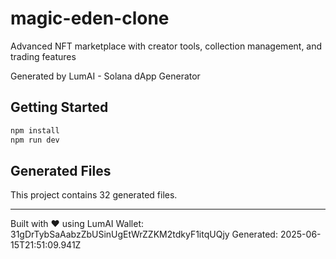 # magic-eden-clone

Advanced NFT marketplace with creator tools, collection management, and trading features

Generated by LumAI - Solana dApp Generator

## Getting Started

```bash
npm install
npm run dev
```

## Generated Files

This project contains 32 generated files.

---

Built with ❤️ using LumAI
Wallet: 31gDrTybSaAabzZbUSinUgEtWrZZKM2tdkyF1itqUQjy
Generated: 2025-06-15T21:51:09.941Z
